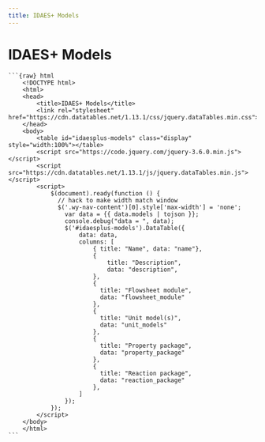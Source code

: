 ```yaml
---
title: IDAES+ Models
---
```

# IDAES+ Models

````{datatemplate:yaml} data.yaml
```{raw} html
    <!DOCTYPE html>
    <html>
    <head>
        <title>IDAES+ Models</title>
        <link rel="stylesheet" href="https://cdn.datatables.net/1.13.1/css/jquery.dataTables.min.css">
    </head>
    <body>
        <table id="idaesplus-models" class="display" style="width:100%"></table>
        <script src="https://code.jquery.com/jquery-3.6.0.min.js"></script>
        <script src="https://cdn.datatables.net/1.13.1/js/jquery.dataTables.min.js"></script>
        <script>
            $(document).ready(function () {
              // hack to make width match window
              $('.wy-nav-content')[0].style['max-width'] = 'none';
                var data = {{ data.models | tojson }};
                console.debug("data = ", data);
                $('#idaesplus-models').DataTable({
                    data: data,
                    columns: [
                        { title: "Name", data: "name"},
                        {
                            title: "Description",
                            data: "description",
                        },
                        {
                          title: "Flowsheet module",
                          data: "flowsheet_module"
                        },
                        {
                          title: "Unit model(s)",
                          data: "unit_models"
                        },
                        {
                          title: "Property package",
                          data: "property_package"
                        },
                        {
                          title: "Reaction package",
                          data: "reaction_package"
                        },
                    ]
                });
            });
        </script>
    </body>
    </html>
```
````
